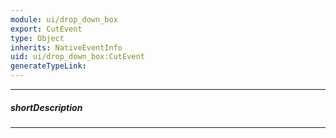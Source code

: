 ```yaml
---
module: ui/drop_down_box
export: CutEvent
type: Object
inherits: NativeEventInfo
uid: ui/drop_down_box:CutEvent
generateTypeLink: 
---
```

---
##### shortDescription
<!-- Description goes here -->

---
<!-- Description goes here -->